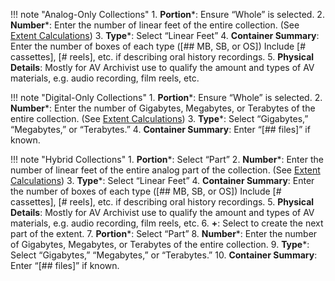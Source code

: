 !!! note "Analog-Only Collections"
    1.	**Portion***: Ensure “Whole” is selected.
    2.	**Number***: Enter the number of linear feet of the entire collection. (See [Extent Calculations](/../03_shared/03_01_extent_calculations))
    3.	**Type***: Select “Linear Feet”
    4.	**Container Summary**: Enter the number of boxes of each type ([## MB, SB, or OS]) Include [# cassettes], [# reels], etc. if describing oral history recordings.
    5.	**Physical Details**: Mostly for AV Archivist use to qualify the amount and types of AV materials, e.g. audio recording, film reels, etc.

!!! note "Digital-Only Collections"
    1.	**Portion***: Ensure “Whole” is selected.
    2.	**Number***: Enter the number of Gigabytes, Megabytes, or Terabytes of the entire collection. (See [Extent Calculations](/../03_shared/03_01_extent_calculations))
    3.	**Type***: Select “Gigabytes,” “Megabytes,” or “Terabytes.”
    4.	**Container Summary**: Enter “[## files]” if known.

!!! note "Hybrid Collections"
    1.	**Portion***: Select “Part”
    2.	**Number***: Enter the number of linear feet of the entire analog part of the collection. (See [Extent Calculations](/../03_shared/03_01_extent_calculations))
    3.	**Type***: Select “Linear Feet”
    4.	**Container Summary**: Enter the number of boxes of each type ([## MB, SB, or OS]) Include [# cassettes], [# reels], etc. if describing oral history recordings.
    5.	**Physical Details**: Mostly for AV Archivist use to qualify the amount and types of AV materials, e.g. audio recording, film reels, etc.
    6.	**+**: Select to create the next part of the extent.
    7.	**Portion***: Select “Part”
    8.	**Number***: Enter the number of Gigabytes, Megabytes, or Terabytes of the entire collection.
    9.	**Type***: Select “Gigabytes,” “Megabytes,” or “Terabytes.”
    10.	**Container Summary**: Enter “[## files]” if known.
